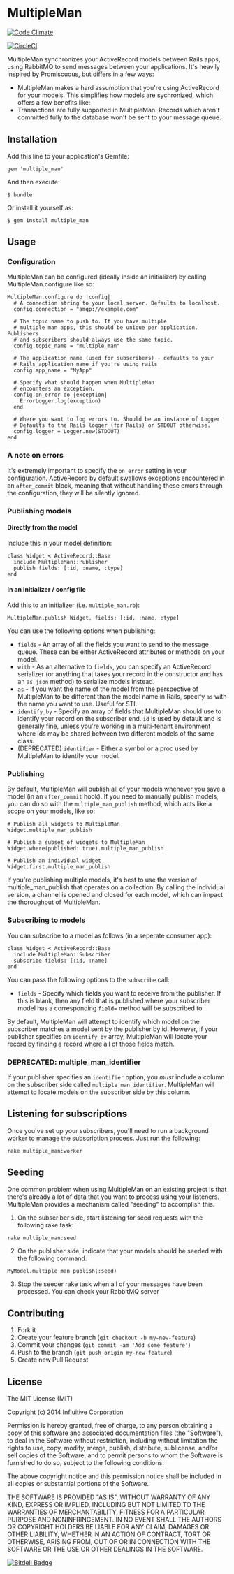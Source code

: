 # MultipleMan

[![Code Climate](https://codeclimate.com/github/influitive/multiple_man.png)](https://codeclimate.com/github/influitive/multiple_man)

[![CircleCI](https://circleci.com/gh/influitive/multiple_man.png)](https://circleci.com/gh/influitive/multiple_man)

MultipleMan synchronizes your ActiveRecord models between Rails
apps, using RabbitMQ to send messages between your applications.
It's heavily inspired by Promiscuous, but differs in a few ways:

- MultipleMan makes a hard assumption that you're using 
  ActiveRecord for your models. This simplifies how models
  are sychronized, which offers a few benefits like:
- Transactions are fully supported in MultipleMan. Records
  which aren't committed fully to the database won't be sent
  to your message queue.

## Installation

Add this line to your application's Gemfile:

    gem 'multiple_man'

And then execute:

    $ bundle

Or install it yourself as:

    $ gem install multiple_man

## Usage

### Configuration

MultipleMan can be configured (ideally inside an initializer) by
calling MultipleMan.configure like so:

    MultipleMan.configure do |config|
      # A connection string to your local server. Defaults to localhost.
      config.connection = "amqp://example.com" 

      # The topic name to push to. If you have multiple 
      # multiple man apps, this should be unique per application. Publishers
      # and subscribers should always use the same topic.
      config.topic_name = "multiple_man"

      # The application name (used for subscribers) - defaults to your
      # Rails application name if you're using rails
      config.app_name = "MyApp"

      # Specify what should happen when MultipleMan
      # encounters an exception. 
      config.on_error do |exception|
        ErrorLogger.log(exception)
      end 

      # Where you want to log errors to. Should be an instance of Logger
      # Defaults to the Rails logger (for Rails) or STDOUT otherwise.
      config.logger = Logger.new(STDOUT)
    end

### A note on errors

It's extremely important to specify the `on_error` setting
in your configuration. ActiveRecord by default swallows
exceptions encountered in an `after_commit` block, meaning
that without handling these errors through the configuration,
they will be silently ignored.

### Publishing models

#### Directly from the model

Include this in your model definition:

    class Widget < ActiveRecord::Base
      include MultipleMan::Publisher
      publish fields: [:id, :name, :type]
    end

#### In an initializer / config file

Add this to an initializer (i.e. `multiple_man.rb`):

```
MultipleMan.publish Widget, fields: [:id, :name, :type]
```

You can use the following options when publishing:

- `fields` - An array of all the fields you want to send to the message queue. These
  can be either ActiveRecord attributes or methods on your model.
- `with` - As an alternative to `fields`, you can specify
  an ActiveRecord serializer (or anything that takes your
  record in the constructor and has an `as_json` method) to
  serialize models instead.
- `as` - If you want the name of the model from the 
  perspective of MultipleMan to be different than the model
  name in Rails, specify `as` with the name you want to use. 
  Useful for STI.
- `identify_by` - Specify an array of fields that MultipleMan
  should use to identify your record on the subscriber end.
  `id` is used by default and is generally fine, unless you're working in a multi-tenant environment where ids may 
  be shared between two different models of the same class.
- (DEPRECATED) `identifier` - Either a symbol or a proc used by MultipleMan to identify your model.
  
### Publishing

By default, MultipleMan will publish all of your models whenever you save a model (in an `after_commit` hook). If you need to manually publish models, you can do so with the `multiple_man_publish` method, which acts like a scope on your models, like so:

```
# Publish all widgets to MultipleMan
Widget.multiple_man_publish  

# Publish a subset of widgets to MultipleMan
Widget.where(published: true).multiple_man_publish

# Publish an individual widget
Widget.first.multiple_man_publish
```

If you're publishing multiple models, it's best to use the 
version of multiple_man_publish that operates on a collection. By calling the individual version, a channel is opened and closed for each model, which can impact the thoroughput of MultipleMan.

### Subscribing to models

You can subscribe to a model as follows (in a seperate consumer app):

    class Widget < ActiveRecord::Base
      include MultipleMan::Subscriber
      subscribe fields: [:id, :name]
    end

You can pass the following options to the `subscribe` call:

- `fields` - Specify which fields you want to receive from
  the publisher. If this is blank, then any field that is published where your subscriber model has a corresponding `field=` method will be subscribed to.

By default, MultipleMan will attempt to identify which model on the subscriber matches a model sent by the publisher by id. However, if your publisher specifies an `identify_by` array, MultipleMan will locate your record by finding a record where all of those fields match.

### DEPRECATED: multiple_man_identifier

If your publisher specifies an `identifier` option, you *must* include a column on the subscriber side called `multiple_man_identifier`. MultipleMan will attempt to locate models on the subscriber side by this column.

## Listening for subscriptions

Once you've set up your subscribers, you'll need to run a background worker to manage
the subscription process. Just run the following:

    rake multiple_man:worker

## Seeding

One common problem when using MultipleMan on an existing project is that there's already a lot of data that you want to process using your listeners. MultipleMan provides a mechanism called "seeding" to accomplish this. 

1. On the subscriber side, start listening for seed requests with the following rake task: 

```
rake multiple_man:seed
```

2. On the publisher side, indicate that your models should be seeded with the following command:

```
MyModel.multiple_man_publish(:seed)
```

3. Stop the seeder rake task when all of your messages have been processed. You can check your RabbitMQ server 

## Contributing

1. Fork it
2. Create your feature branch (`git checkout -b my-new-feature`)
3. Commit your changes (`git commit -am 'Add some feature'`)
4. Push to the branch (`git push origin my-new-feature`)
5. Create new Pull Request

## License

The MIT License (MIT)

Copyright (c) 2014 Influitive Corporation

Permission is hereby granted, free of charge, to any person obtaining a copy
of this software and associated documentation files (the "Software"), to deal
in the Software without restriction, including without limitation the rights
to use, copy, modify, merge, publish, distribute, sublicense, and/or sell
copies of the Software, and to permit persons to whom the Software is
furnished to do so, subject to the following conditions:

The above copyright notice and this permission notice shall be included in
all copies or substantial portions of the Software.

THE SOFTWARE IS PROVIDED "AS IS", WITHOUT WARRANTY OF ANY KIND, EXPRESS OR
IMPLIED, INCLUDING BUT NOT LIMITED TO THE WARRANTIES OF MERCHANTABILITY,
FITNESS FOR A PARTICULAR PURPOSE AND NONINFRINGEMENT. IN NO EVENT SHALL THE
AUTHORS OR COPYRIGHT HOLDERS BE LIABLE FOR ANY CLAIM, DAMAGES OR OTHER
LIABILITY, WHETHER IN AN ACTION OF CONTRACT, TORT OR OTHERWISE, ARISING FROM,
OUT OF OR IN CONNECTION WITH THE SOFTWARE OR THE USE OR OTHER DEALINGS IN
THE SOFTWARE.


[![Bitdeli Badge](https://d2weczhvl823v0.cloudfront.net/influitive/multiple_man/trend.png)](https://bitdeli.com/free "Bitdeli Badge")


